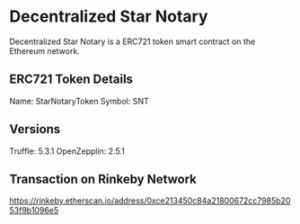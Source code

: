 # Decentralized Star Notary
Decentralized Star Notary is a ERC721 token smart contract on the Ethereum network.

## ERC721 Token Details
Name: StarNotaryToken
Symbol: SNT

## Versions
Truffle: 5.3.1
OpenZepplin: 2.5.1

## Transaction on Rinkeby Network 
https://rinkeby.etherscan.io/address/0xce213450c84a21800672cc7985b2053f9b1096e5